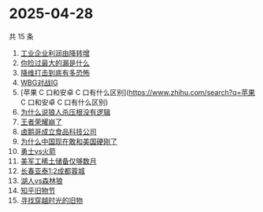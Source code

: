 # 2025-04-28

共 15 条

<!-- BEGIN -->
<!-- 最后更新时间 Mon Apr 28 2025 14:31:41 GMT+0800 (China Standard Time) -->

1. [工业企业利润由降转增](https://www.zhihu.com/search?q=工业企业利润由降转增)
1. [你捡过最大的漏是什么](https://www.zhihu.com/search?q=你捡过最大的漏是什么)
1. [降维打击到底有多恐怖](https://www.zhihu.com/search?q=降维打击到底有多恐怖)
1. [WBG对战IG](https://www.zhihu.com/search?q=WBG对战IG)
1. [苹果 C 口和安卓 C 口有什么区别](https://www.zhihu.com/search?q=苹果 C
   口和安卓 C 口有什么区别)
1. [为什么说狼人杀压根没有逻辑](https://www.zhihu.com/search?q=为什么说狼人杀压根没有逻辑)
1. [王者荣耀崩了](https://www.zhihu.com/search?q=王者荣耀崩了)
1. [卤鹅哥成立食品科技公司](https://www.zhihu.com/search?q=卤鹅哥成立食品科技公司)
1. [为什么中国现在敢和美国硬刚了](https://www.zhihu.com/search?q=为什么中国现在敢和美国硬刚了)
1. [勇士vs火箭](https://www.zhihu.com/search?q=勇士vs火箭)
1. [美军工稀土储备仅够数月](https://www.zhihu.com/search?q=美军工稀土储备仅够数月)
1. [长春亚泰1:2成都蓉城](https://www.zhihu.com/search?q=长春亚泰1:2成都蓉城)
1. [湖人vs森林狼](https://www.zhihu.com/search?q=湖人vs森林狼)
1. [知乎旧物节](https://www.zhihu.com/search?q=知乎旧物节)
1. [寻找穿越时光的旧物](https://www.zhihu.com/search?q=寻找穿越时光的旧物)

<!-- END -->
